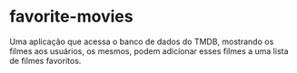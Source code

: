 # favorite-movies
Uma aplicação que acessa o banco de dados do TMDB, mostrando os filmes aos usuários, os mesmos, podem adicionar esses filmes a uma lista de filmes favoritos.
